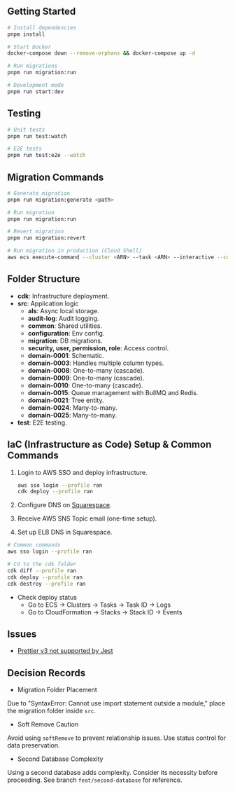 ## Getting Started

```bash
# Install dependencies
pnpm install

# Start Docker
docker-compose down --remove-orphans && docker-compose up -d

# Run migrations
pnpm run migration:run

# Development mode
pnpm run start:dev
```

## Testing

```bash
# Unit tests
pnpm run test:watch

# E2E tests
pnpm run test:e2e --watch
```

## Migration Commands

```bash
# Generate migration
pnpm run migration:generate <path>

# Run migration
pnpm run migration:run

# Revert migration
pnpm run migration:revert

# Run migration in production (Cloud Shell)
aws ecs execute-command --cluster <ARN> --task <ARN> --interactive --command "/bin/sh"
```

## Folder Structure

- **cdk**: Infrastructure deployment.
- **src**: Application logic
  - **als**: Async local storage.
  - **audit-log**: Audit logging.
  - **common**: Shared utilities.
  - **configuration**: Env config.
  - **migration**: DB migrations.
  - **security, user, permission, role**: Access control.
  - **domain-0001**: Schematic.
  - **domain-0003**: Handles multiple column types.
  - **domain-0008**: One-to-many (cascade).
  - **domain-0009**: One-to-many (cascade).
  - **domain-0010**: One-to-many (cascade).
  - **domain-0015**: Queue management with BullMQ and Redis.
  - **domain-0021**: Tree entity.
  - **domain-0024**: Many-to-many.
  - **domain-0025**: Many-to-many.
- **test**: E2E testing.

## IaC (Infrastructure as Code) Setup & Common Commands

1. Login to AWS SSO and deploy infrastructure.

   ```bash
   aws sso login --profile ran
   cdk deploy --profile ran
   ```

2. Configure DNS on [Squarespace](https://account.squarespace.com).
3. Receive AWS SNS Topic email (one-time setup).
4. Set up ELB DNS in Squarespace.

```bash
# Common commands
aws sso login --profile ran

# Cd to the cdk folder
cdk diff --profile ran
cdk deploy --profile ran
cdk destroy --profile ran
```

- Check deploy status
  - Go to ECS -> Clusters -> Tasks -> Task ID -> Logs
  - Go to CloudFormation -> Stacks -> Stack ID -> Events

## Issues

- [Prettier v3 not supported by Jest](https://jestjs.io/docs/configuration/#prettierpath-string)

## Decision Records

- Migration Folder Placement

Due to "SyntaxError: Cannot use import statement outside a module," place the migration folder inside `src`.

- Soft Remove Caution

Avoid using `softRemove` to prevent relationship issues. Use status control for data preservation.

- Second Database Complexity

Using a second database adds complexity. Consider its necessity before proceeding. See branch `feat/second-database` for reference.
